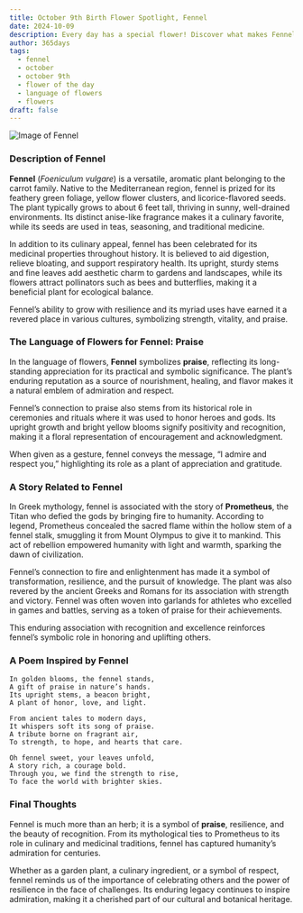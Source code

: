 ```yaml
---
title: October 9th Birth Flower Spotlight, Fennel
date: 2024-10-09
description: Every day has a special flower! Discover what makes Fennel unique as today’s birth flower and its symbolic meaning.
author: 365days
tags:
  - fennel
  - october
  - october 9th
  - flower of the day
  - language of flowers
  - flowers
draft: false
---
```


![Image of Fennel](https://cdn.pixabay.com/photo/2018/07/26/18/15/fennel-3564229_640.jpg#center)


### Description of Fennel

**Fennel** (_Foeniculum vulgare_) is a versatile, aromatic plant belonging to the carrot family. Native to the Mediterranean region, fennel is prized for its feathery green foliage, yellow flower clusters, and licorice-flavored seeds. The plant typically grows to about 6 feet tall, thriving in sunny, well-drained environments. Its distinct anise-like fragrance makes it a culinary favorite, while its seeds are used in teas, seasoning, and traditional medicine.

In addition to its culinary appeal, fennel has been celebrated for its medicinal properties throughout history. It is believed to aid digestion, relieve bloating, and support respiratory health. Its upright, sturdy stems and fine leaves add aesthetic charm to gardens and landscapes, while its flowers attract pollinators such as bees and butterflies, making it a beneficial plant for ecological balance.

Fennel’s ability to grow with resilience and its myriad uses have earned it a revered place in various cultures, symbolizing strength, vitality, and praise.

### The Language of Flowers for Fennel: Praise

In the language of flowers, **Fennel** symbolizes **praise**, reflecting its long-standing appreciation for its practical and symbolic significance. The plant’s enduring reputation as a source of nourishment, healing, and flavor makes it a natural emblem of admiration and respect.

Fennel’s connection to praise also stems from its historical role in ceremonies and rituals where it was used to honor heroes and gods. Its upright growth and bright yellow blooms signify positivity and recognition, making it a floral representation of encouragement and acknowledgment.

When given as a gesture, fennel conveys the message, “I admire and respect you,” highlighting its role as a plant of appreciation and gratitude.

### A Story Related to Fennel

In Greek mythology, fennel is associated with the story of **Prometheus**, the Titan who defied the gods by bringing fire to humanity. According to legend, Prometheus concealed the sacred flame within the hollow stem of a fennel stalk, smuggling it from Mount Olympus to give it to mankind. This act of rebellion empowered humanity with light and warmth, sparking the dawn of civilization.

Fennel’s connection to fire and enlightenment has made it a symbol of transformation, resilience, and the pursuit of knowledge. The plant was also revered by the ancient Greeks and Romans for its association with strength and victory. Fennel was often woven into garlands for athletes who excelled in games and battles, serving as a token of praise for their achievements.

This enduring association with recognition and excellence reinforces fennel’s symbolic role in honoring and uplifting others.

### A Poem Inspired by Fennel

```
In golden blooms, the fennel stands,  
A gift of praise in nature’s hands.  
Its upright stems, a beacon bright,  
A plant of honor, love, and light.  

From ancient tales to modern days,  
It whispers soft its song of praise.  
A tribute borne on fragrant air,  
To strength, to hope, and hearts that care.  

Oh fennel sweet, your leaves unfold,  
A story rich, a courage bold.  
Through you, we find the strength to rise,  
To face the world with brighter skies.  
```

### Final Thoughts

Fennel is much more than an herb; it is a symbol of **praise**, resilience, and the beauty of recognition. From its mythological ties to Prometheus to its role in culinary and medicinal traditions, fennel has captured humanity’s admiration for centuries.

Whether as a garden plant, a culinary ingredient, or a symbol of respect, fennel reminds us of the importance of celebrating others and the power of resilience in the face of challenges. Its enduring legacy continues to inspire admiration, making it a cherished part of our cultural and botanical heritage.

